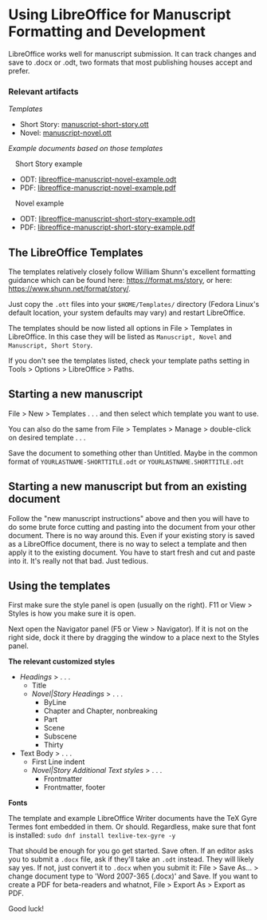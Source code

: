 # Using LibreOffice for Manuscript Formatting and Development

LibreOffice works well for manuscript submission. It can track changes and save to .docx or .odt, two formats that most publishing houses accept and prefer.

### Relevant artifacts

_Templates_
- Short Story: [manuscript-short-story.ott](../Artifacts/LibreOffice/manuscript-short-story.ott)
- Novel: [manuscript-novel.ott](../Artifacts/LibreOffice/manuscript-novel.ott)

_Example documents based on those templates_  

&emsp;Short Story example
* ODT: [libreoffice-manuscript-novel-example.odt](../Artifacts/LibreOffice/libreoffice-manuscript-novel-example.odt)
* PDF: [libreoffice-manuscript-novel-example.pdf](../Artifacts/LibreOffice/libreoffice-manuscript-novel-example.pdf)

&emsp;Novel example
* ODT: [libreoffice-manuscript-short-story-example.odt](../Artifacts/LibreOffice/libreoffice-manuscript-short-story-example.odt)
* PDF: [libreoffice-manuscript-short-story-example.pdf](../Artifacts/LibreOffice/libreoffice-manuscript-short-story-example.pdf)

## The LibreOffice Templates

The templates relatively closely follow William Shunn's excellent formatting guidance which can be found here: <https://format.ms/story>, or here: <https://www.shunn.net/format/story/>.

Just copy the `.ott` files into your `$HOME/Templates/` directory (Fedora Linux's default location, your system defaults may vary) and restart LibreOffice.

The templates should be now listed all options in File > Templates in LibreOffice. In this case they will be listed as `Manuscript, Novel` and `Manuscript, Short Story`.

If you don't see the templates listed, check your template paths setting in Tools > Options > LibreOffice > Paths.

## Starting a new manuscript

File > New > Templates&nbsp;.&nbsp;.&nbsp;. and then select which template you want to use.

You can also do the same from File > Templates > Manage > double-click on desired template&nbsp;.&nbsp;.&nbsp;.

Save the document to something other than Untitled. Maybe in the common format of `YOURLASTNAME-SHORTTITLE.odt` or `YOURLASTNAME.SHORTTITLE.odt`

## Starting a new manuscript but from an existing document

Follow the "new manuscript instructions" above and then you will have to do some brute force cutting and pasting into the document from your other document. There is no way around this. Even if your existing story is saved as a LibreOffice document, there is no way to select a template and then apply it to the existing document. You have to start fresh and cut and paste into it. It's really not that bad. Just tedious.

## Using the templates

First make sure the style panel is open (usually on the right). F11 or View > Styles is how you make sure it is open.

Next open the Navigator panel (F5 or View > Navigator). If it is not on the right side, dock it there by dragging the window to a place next to the Styles panel.

**The relevant customized styles**
* _Headings_ > .&nbsp;.&nbsp;.
  - Title
  - _Novel|Story Headings_ > .&nbsp;.&nbsp;.
    - ByLine
    - Chapter and Chapter, nonbreaking
    - Part
    - Scene
    - Subscene
    - Thirty
* Text Body > .&nbsp;.&nbsp;.
  - First Line indent
  - _Novel|Story Additional Text styles_ > .&nbsp;.&nbsp;.
    - Frontmatter
    - Frontmatter, footer


**Fonts**

The template and example LibreOffice Writer documents have the TeX Gyre Termes font embedded in them. Or should. Regardless, make sure that font is installed: `sudo dnf install texlive-tex-gyre -y`

That should be enough for you go get started. Save often. If an editor asks you to submit a `.docx` file, ask if they'll take an `.odt` instead. They will likely say yes. If not, just convert it to `.docx` when you submit it: File > Save As... > change document type to 'Word 2007-365 (.docx)' and Save.  If you want to create a PDF for beta-readers and whatnot, File > Export As > Export as PDF.

Good luck!
